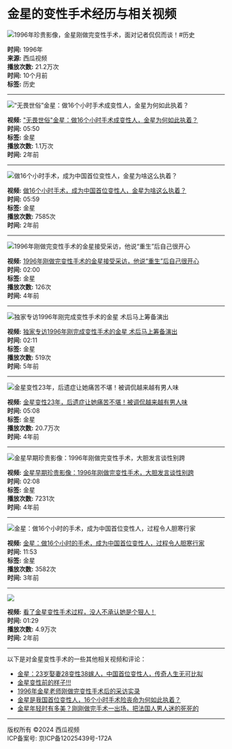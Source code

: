 # 金星的变性手术经历与相关视频

![1996年珍贵影像，金星刚做完变性手术，面对记者侃侃而谈！#历史](//p26-sign.bdxiguaimg.com/tos-cn-p-0004/2b3252c67387460dba9c8c3eabbb0717_1710221496~tplv-pk90l89vgd-crop-center:864:486.jpeg?appId=1768&biz_tag=video1609_custom%2Fnone&channelId=0&customType=custom%2Fnone&from=401_large_image_list&imageType=video1609&isImmersiveScene=0&is_stream=0&lk3s=9d3f5bff&logId=20250121174853929C2530F7B005ACF757&requestFrom=401&x-expires=1768988934&x-signature=V12xniO7WDRO8QMKKTX9W0p27Tk%3D)

**时间:** 1996年  
**来源:** 西瓜视频  
**播放次数:** 21.2万次  
**时间:** 10个月前  
**标签:** 历史

---

![“无畏世俗”金星：做16个小时手术成变性人，金星为何如此执着？](//p3-sign.bdxiguaimg.com/tos-cn-i-0004/0ab841ff8bbb485bb31fd89417264b71~tplv-pk90l89vgd-crop-center:864:486.jpeg?appId=1768&biz_tag=video1609_custom%2Fnone&channelId=0&customType=custom%2Fnone&from=401_large_image_list&imageType=video1609&isImmersiveScene=0&is_stream=0&lk3s=9d3f5bff&logId=20250121174853929C2530F7B005ACF757&requestFrom=401&x-expires=1768988934&x-signature=N1k%2FXtayC8LPt3cVaiM4Hb2vN3Q%3D)

**视频:** ["无畏世俗"金星：做16个小时手术成变性人，金星为何如此执着？](https://www.ixigua.com)  
**时间:** 05:50  
**标签:** 金星  
**播放次数:** 1.1万次  
**时间:** 2年前  

---

![做16个小时手术，成为中国首位变性人，金星为啥这么执着？](//p26-sign.bdxiguaimg.com/tos-cn-i-0004/ca7126612eda496ead70ea5743711c3b~tplv-pk90l89vgd-crop-center:864:486.jpeg?appId=1768&biz_tag=video1609_custom%2Fnone&channelId=0&customType=custom%2Fnone&from=401_large_image_list&imageType=video1609&isImmersiveScene=0&is_stream=0&lk3s=9d3f5bff&logId=20250121174853929C2530F7B005ACF757&requestFrom=401&x-expires=1768988934&x-signature=gTO0tVxt91xj0MSvF9VdPBCJfZo%3D)

**视频:** [做16个小时手术，成为中国首位变性人，金星为啥这么执着？](https://www.ixigua.com)  
**时间:** 05:59  
**标签:** 金星  
**播放次数:** 7585次  
**时间:** 2年前  

---

![1996年刚做完变性手术的金星接受采访，他说“重生”后自己很开心](//p26-sign.bdxiguaimg.com/tos-cn-i-0000/ddd6ec303101489a816c3c092b9062a7~tplv-pk90l89vgd-crop-center:864:486.jpeg?appId=1768&biz_tag=video1609_custom%2Fnone&channelId=0&customType=custom%2Fnone&from=401_large_image_list&imageType=video1609&isImmersiveScene=0&is_stream=0&lk3s=9d3f5bff&logId=20250121174853929C2530F7B005ACF757&requestFrom=401&x-expires=1768988934&x-signature=Dt0Pb34iZip9qNGDiY56XhamzmE%3D)

**视频:** [1996年刚做完变性手术的金星接受采访，他说“重生”后自己很开心](https://www.ixigua.com)  
**时间:** 02:00  
**标签:** 金星  
**播放次数:** 126次  
**时间:** 4年前  

---

![独家专访1996年刚完成变性手术的金星 术后马上筹备演出](//p26-sign.bdxiguaimg.com/tos-cn-i-0004/b980edc00c494282973ee0acf659a646~tplv-pk90l89vgd-crop-center:864:486.jpeg?appId=1768&biz_tag=video1609_custom%2Fnone&channelId=0&customType=custom%2Fnone&from=401_large_image_list&imageType=video1609&isImmersiveScene=0&is_stream=0&lk3s=9d3f5bff&logId=20250121174853929C2530F7B005ACF757&requestFrom=401&x-expires=1768988934&x-signature=wu203opbNzhX5LmHpR9GMBgbUos%3D)

**视频:** [独家专访1996年刚完成变性手术的金星 术后马上筹备演出](https://www.ixigua.com)  
**时间:** 02:11  
**标签:** 金星  
**播放次数:** 519次  
**时间:** 5年前  

---

![金星变性23年，后遗症让她痛苦不堪！被调侃越来越有男人味](//p3-sign.bdxiguaimg.com/tos-cn-i-0004/16a22fe6d1f8471d8a9aff36e4b16122~tplv-pk90l89vgd-crop-center:864:486.jpeg?appId=1768&biz_tag=video1609_custom%2Fnone&channelId=0&customType=custom%2Fnone&from=401_large_image_list&imageType=video1609&isImmersiveScene=0&is_stream=0&lk3s=9d3f5bff&logId=202501211749104BFFC4E7521DE9F1A06A&requestFrom=401&x-expires=1768988950&x-signature=VLh4YXwewG63TU3%2BKpaLnzQROjI%3D)

**视频:** [金星变性23年，后遗症让她痛苦不堪！被调侃越来越有男人味](https://www.ixigua.com)  
**时间:** 05:08  
**标签:** 金星  
**播放次数:** 20.7万次  
**时间:** 4年前  

---

![金星早期珍贵影像：1996年刚做完变性手术，大胆发言谈性别跨](//p26-sign.bdxiguaimg.com/tos-cn-i-0000/a3aefabb4c464a7697cacd6628cd0326~tplv-pk90l89vgd-crop-center:864:486.jpeg?appId=1768&biz_tag=video1609_custom%2Fnone&channelId=0&customType=custom%2Fnone&from=401_large_image_list&imageType=video1609&isImmersiveScene=0&is_stream=0&lk3s=9d3f5bff&logId=202501211749104BFFC4E7521DE9F1A06A&requestFrom=401&x-expires=1768988950&x-signature=qpScwq%2Bf8knvuMU7gsZGMh9a3Jo%3D)

**视频:** [金星早期珍贵影像：1996年刚做完变性手术，大胆发言谈性别跨](https://www.ixigua.com)  
**时间:** 02:08  
**标签:** 金星  
**播放次数:** 7231次  
**时间:** 4年前  

---

![金星：做16个小时的手术，成为中国首位变性人，过程令人胆寒行家](//p26-sign.bdxiguaimg.com/tos-cn-i-0004/fede27cdeb864ddd87a271e0053c0feb~tplv-pk90l89vgd-crop-center:864:486.jpeg?appId=1768&biz_tag=video1609_custom%2Fnone&channelId=0&customType=custom%2Fnone&from=401_large_image_list&imageType=video1609&isImmersiveScene=0&is_stream=0&lk3s=9d3f5bff&logId=202501211749104BFFC4E7521DE9F1A06A&requestFrom=401&x-expires=1768988950&x-signature=zzYyXlKCC8bX6V6pqcuBCKip1yQ%3D)

**视频:** [金星：做16个小时的手术，成为中国首位变性人，过程令人胆寒行家](https://www.ixigua.com)  
**时间:** 11:53  
**标签:** 金星  
**播放次数:** 3582次  
**时间:** 3年前  

---

![](https://p3-sign.bdxiguaimg.com/tos-cn-i-0004/b3553fac0f454a479419a9dae58b1393~tplv-pk90l89vgd-crop-center:864:486.jpeg?appId=1768&biz_tag=video1609_custom%2Fnone&channelId=0&customType=custom%2Fnone&from=401_large_image_list&imageType=video1609&isImmersiveScene=0&is_stream=0&lk3s=9d3f5bff&logId=202501211749104BFFC4E7521DE9F1A06A&requestFrom=401&x-expires=1768988950&x-signature=9rl%2FshWdNkN%2FtXBGL2PubMyecaI%3D)

**视频:** [看了金星变性手术过程，没人不承认她是个狠人！](https://www.ixigua.com)  
**时间:** 01:29  
**播放次数:** 4.9万次  
**时间:** 2年前  

---

以下是对金星变性手术的一些其他相关视频和评论：

- [金星：23岁娶妻28变性38嫁人，中国首位变性人，传奇人生无可比拟](https://www.ixigua.com)  
- [金星变性前的样子!!!](https://www.ixigua.com)  
- [1996年金星老师刚做完变性手术后的采访实录](https://www.ixigua.com)  
- [金星是我国首位变性人，16个小时手术险丧命为何如此执着？](https://www.ixigua.com)  
- [金星年轻时有多美？刚刚做完手术一出场，把法国人男人迷的死死的](https://www.ixigua.com)  

--- 

版权所有 ©2024 西瓜视频  
ICP备案号: 京ICP备12025439号-172A
<!-- tcd_original_link https://m.ixigua.com/s/%E9%87%91%E6%98%9F%E5%93%AA%E5%B9%B4%E5%81%9A%E7%9A%84%E5%8F%98%E6%80%A7%E6%89%8B%E6%9C%AF -->
